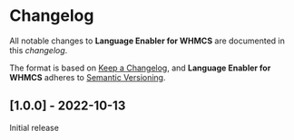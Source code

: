 # Changelog
All notable changes to **Language Enabler for WHMCS** are documented in this *changelog*.

The format is based on [Keep a Changelog](https://keepachangelog.com/en/1.0.0/), and **Language Enabler for WHMCS** adheres to [Semantic Versioning](https://semver.org/spec/v2.0.0.html).

## [1.0.0] - 2022-10-13
Initial release